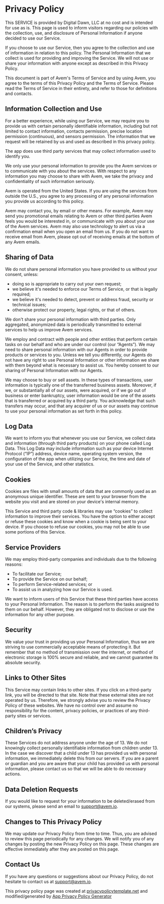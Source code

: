# Privacy Policy
This SERVICE is provided by Digital Dawn, LLC at no cost and is intended for use as is.
This page is used to inform visitors regarding our policies with the collection, use, and
disclosure of Personal Information if anyone decided to use our Service.

If you choose to use our Service, then you agree to the collection and use of information in relation
to this policy. The Personal Information that we collect is used for providing and improving the
Service. We will not use or share your information with anyone except as described
in this Privacy Policy.

This document is part of Avem's Terms of Service and by using Avem, you agree to the terms of this Privacy Policy and the Terms of Service. Please read the Terms of Service in their entirety, and refer to those for definitions and contacts.

## Information Collection and Use
For a better experience, while using our Service, we may require you to provide us with certain
personally identifiable information, including but not limited to contact information, contacts permission, precise location permission (continuous), and sensors permission. The information that we request will be retained by us and used as described in this privacy policy.

The app does use third party services that may collect information used to identify you.

We only use your personal information to provide you the Avem services or to communicate with you about the services. With respect to any information you may choose to share with Avem, we take the privacy and confidentiality of such information seriously.
 
Avem is operated from the United States. If you are using the services from outside the U.S., you agree to any processing of any personal information you provide us according to this policy.

Avem may contact you, by email or other means. For example, Avem may send you promotional emails relating to Avem or other third parties Avem feels you would be interested in, or communicate with you about your use of the Avem services. Avem may also use technology to alert us via a confirmation email when you open an email from us. If you do not want to receive email from Avem, please opt out of receiving emails at the bottom of any Avem emails.

## Sharing of Data 
We do not share personal information you have provided to us without your consent, unless:

 - doing so is appropriate to carry out your own request;
 - we believe it's needed to enforce our Terms of Service, or that is legally required;
 - we believe it's needed to detect, prevent or address fraud, security or technical issues;
 - otherwise protect our property, legal rights, or that of others.

We don't share your personal information with third parties. Only aggregated, anonymized data is periodically transmitted to external services to help us improve Avem services.

We employ and contract with people and other entities that perform certain tasks on our behalf and who are under our control (our “Agents”). We may need to share personal information with our Agents in order to provide products or services to you. Unless we tell you differently, our Agents do not have any right to use Personal Information or other information we share with them beyond what is necessary to assist us. You hereby consent to our sharing of Personal Information with our Agents.

We may choose to buy or sell assets. In these types of transactions, user information is typically one of the transferred business assets. Moreover, if we, or substantially all of our assets, were acquired, or if we go out of business or enter bankruptcy, user information would be one of the assets that is transferred or acquired by a third party. You acknowledge that such transfers may occur, and that any acquirer of us or our assets may continue to use your personal information as set forth in this policy.

## Log Data
We want to inform you that whenever you use our Service, we collect data and information (through third party products) on your phone
called Log Data. This Log Data may include information such as your device Internet Protocol (“IP”) address,
device name, operating system version, the configuration of the app when utilizing our Service,
the time and date of your use of the Service, and other statistics.

## Cookies
Cookies are files with small amounts of data that are commonly used as an anonymous unique identifier. These
are sent to your browser from the website you visit and are stored on your device's internal memory.

This Service and third party code & libraries may use “cookies” to collect information to improve their services. You have the option to either accept or refuse these cookies and know when a cookie is being sent to your device. If you choose to refuse our cookies, you may not be able to use some portions of this Service.

## Service Providers
We may employ third-party companies and individuals due to the following reasons:
* To facilitate our Service;
* To provide the Service on our behalf;
* To perform Service-related services; or
* To assist us in analyzing how our Service is used.
 
We want to inform users of this Service that these third parties have access to your
Personal Information. The reason is to perform the tasks assigned to them on our behalf. However, they
are obligated not to disclose or use the information for any other purpose.

## Security
We value your trust in providing us your Personal Information, thus we are striving
to use commercially acceptable means of protecting it. But remember that no method of transmission over
the internet, or method of electronic storage is 100% secure and reliable, and we cannot guarantee
its absolute security.

## Links to Other Sites
This Service may contain links to other sites. If you click on a third-party link, you will be directed
to that site. Note that these external sites are not operated by us. Therefore, we strongly
advise you to review the Privacy Policy of these websites. We have no control over
and assume no responsibility for the content, privacy policies, or practices of any third-party sites
or services.

## Children’s Privacy
These Services do not address anyone under the age of 13. We do not knowingly collect
personally identifiable information from children under 13. In the case we discover that a child
under 13 has provided us with personal information, we immediately delete this from
our servers. If you are a parent or guardian and you are aware that your child has provided us with personal
information, please contact us so that we will be able to do necessary actions.

## Data Deletion Requests
If you would like to request for your information to be deleted/erased from our systems, please send an email to support@avem.io.

## Changes to This Privacy Policy
We may update our Privacy Policy from time to time. Thus, you are advised to review
this page periodically for any changes. We will notify you of any changes by posting
the new Privacy Policy on this page. These changes are effective immediately after they are posted on
this page.

## Contact Us
If you have any questions or suggestions about our Privacy Policy, do not hesitate to contact
us at support@avem.io.

This privacy policy page was created at [privacypolicytemplate.net](https://privacypolicytemplate.net) and modified/generated by [App Privacy Policy Generator](https://app-privacy-policy-generator.firebaseapp.com/)
